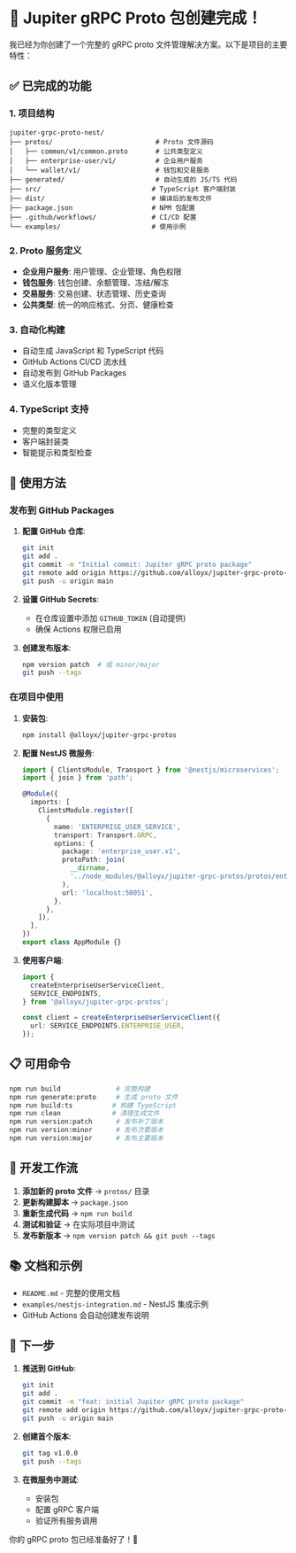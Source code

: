 # 🎉 Jupiter gRPC Proto 包创建完成！

我已经为你创建了一个完整的 gRPC proto 文件管理解决方案。以下是项目的主要特性：

## ✅ 已完成的功能

### 1. 项目结构

```
jupiter-grpc-proto-nest/
├── protos/                          # Proto 文件源码
│   ├── common/v1/common.proto       # 公共类型定义
│   ├── enterprise-user/v1/          # 企业用户服务
│   └── wallet/v1/                   # 钱包和交易服务
├── generated/                       # 自动生成的 JS/TS 代码
├── src/                            # TypeScript 客户端封装
├── dist/                           # 编译后的发布文件
├── package.json                    # NPM 包配置
├── .github/workflows/              # CI/CD 配置
└── examples/                       # 使用示例
```

### 2. Proto 服务定义

- **企业用户服务**: 用户管理、企业管理、角色权限
- **钱包服务**: 钱包创建、余额管理、冻结/解冻
- **交易服务**: 交易创建、状态管理、历史查询
- **公共类型**: 统一的响应格式、分页、健康检查

### 3. 自动化构建

- 自动生成 JavaScript 和 TypeScript 代码
- GitHub Actions CI/CD 流水线
- 自动发布到 GitHub Packages
- 语义化版本管理

### 4. TypeScript 支持

- 完整的类型定义
- 客户端封装类
- 智能提示和类型检查

## 🚀 使用方法

### 发布到 GitHub Packages

1. **配置 GitHub 仓库**:

   ```bash
   git init
   git add .
   git commit -m "Initial commit: Jupiter gRPC proto package"
   git remote add origin https://github.com/alloyx/jupiter-grpc-proto-nest.git
   git push -u origin main
   ```

2. **设置 GitHub Secrets**:
   - 在仓库设置中添加 `GITHUB_TOKEN` (自动提供)
   - 确保 Actions 权限已启用

3. **创建发布版本**:
   ```bash
   npm version patch  # 或 minor/major
   git push --tags
   ```

### 在项目中使用

1. **安装包**:

   ```bash
   npm install @alloyx/jupiter-grpc-protos
   ```

2. **配置 NestJS 微服务**:

   ```typescript
   import { ClientsModule, Transport } from '@nestjs/microservices';
   import { join } from 'path';

   @Module({
     imports: [
       ClientsModule.register([
         {
           name: 'ENTERPRISE_USER_SERVICE',
           transport: Transport.GRPC,
           options: {
             package: 'enterprise_user.v1',
             protoPath: join(
               __dirname,
               '../node_modules/@alloyx/jupiter-grpc-protos/protos/enterprise-user/v1/enterprise_user.proto'
             ),
             url: 'localhost:50051',
           },
         },
       ]),
     ],
   })
   export class AppModule {}
   ```

3. **使用客户端**:

   ```typescript
   import {
     createEnterpriseUserServiceClient,
     SERVICE_ENDPOINTS,
   } from '@alloyx/jupiter-grpc-protos';

   const client = createEnterpriseUserServiceClient({
     url: SERVICE_ENDPOINTS.ENTERPRISE_USER,
   });
   ```

## 📋 可用命令

```bash
npm run build              # 完整构建
npm run generate:proto     # 生成 proto 文件
npm run build:ts          # 构建 TypeScript
npm run clean             # 清理生成文件
npm run version:patch      # 发布补丁版本
npm run version:minor      # 发布次要版本
npm run version:major      # 发布主要版本
```

## 🔄 开发工作流

1. **添加新的 proto 文件** → `protos/` 目录
2. **更新构建脚本** → `package.json`
3. **重新生成代码** → `npm run build`
4. **测试和验证** → 在实际项目中测试
5. **发布新版本** → `npm version patch && git push --tags`

## 📚 文档和示例

- `README.md` - 完整的使用文档
- `examples/nestjs-integration.md` - NestJS 集成示例
- GitHub Actions 会自动创建发布说明

## 🎯 下一步

1. **推送到 GitHub**:

   ```bash
   git init
   git add .
   git commit -m "feat: initial Jupiter gRPC proto package"
   git remote add origin https://github.com/alloyx/jupiter-grpc-proto-nest.git
   git push -u origin main
   ```

2. **创建首个版本**:

   ```bash
   git tag v1.0.0
   git push --tags
   ```

3. **在微服务中测试**:
   - 安装包
   - 配置 gRPC 客户端
   - 验证所有服务调用

你的 gRPC proto 包已经准备好了！🎉
